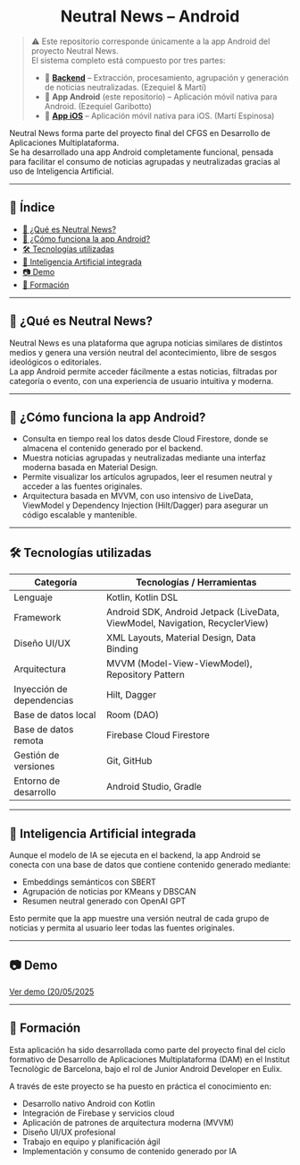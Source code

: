 <h1 align="center">Neutral News – Android</h1>

> ⚠️ Este repositorio corresponde únicamente a la app Android del proyecto Neutral News.  
> El sistema completo está compuesto por tres partes:
>
> - 📡 [**Backend**](https://github.com/martiespinosa/neutral-news-backend) – Extracción, procesamiento, agrupación y generación de noticias neutralizadas. (Ezequiel & Martí)  
> - 📱 **App Android** (este repositorio) – Aplicación móvil nativa para Android. (Ezequiel Garibotto)  
> - 🍎 **[App iOS](https://github.com/martiespinosa/neutral-news)** – Aplicación móvil nativa para iOS. (Martí Espinosa)

Neutral News forma parte del proyecto final del CFGS en Desarrollo de Aplicaciones Multiplataforma.  
Se ha desarrollado una app Android completamente funcional, pensada para facilitar el consumo de noticias agrupadas y neutralizadas gracias al uso de Inteligencia Artificial.

---

## 📑 Índice

- [📰 ¿Qué es Neutral News?](#-qué-es-neutral-news)  
- [📱 ¿Cómo funciona la app Android?](#-cómo-funciona-la-app-android)  
- [🛠️ Tecnologías utilizadas](#%EF%B8%8F-tecnologías-utilizadas)  
- [🧠 Inteligencia Artificial integrada](#-inteligencia-artificial-integrada)  
- [📷 Demo](#-demo)  
- [📍 Formación](#-formación)  

---

## 📰 ¿Qué es Neutral News?

Neutral News es una plataforma que agrupa noticias similares de distintos medios y genera una versión neutral del acontecimiento, libre de sesgos ideológicos o editoriales.  
La app Android permite acceder fácilmente a estas noticias, filtradas por categoría o evento, con una experiencia de usuario intuitiva y moderna.

---

## 📱 ¿Cómo funciona la app Android?

- Consulta en tiempo real los datos desde Cloud Firestore, donde se almacena el contenido generado por el backend.  
- Muestra noticias agrupadas y neutralizadas mediante una interfaz moderna basada en Material Design.  
- Permite visualizar los artículos agrupados, leer el resumen neutral y acceder a las fuentes originales.  
- Arquitectura basada en MVVM, con uso intensivo de LiveData, ViewModel y Dependency Injection (Hilt/Dagger) para asegurar un código escalable y mantenible.

---

## 🛠️ Tecnologías utilizadas

| Categoría                 | Tecnologías / Herramientas                                              |
|---------------------------|------------------------------------------------------------------------|
| Lenguaje                  | Kotlin, Kotlin DSL                                                     |
| Framework                 | Android SDK, Android Jetpack (LiveData, ViewModel, Navigation, RecyclerView) |
| Diseño UI/UX              | XML Layouts, Material Design, Data Binding                             |
| Arquitectura              | MVVM (Model-View-ViewModel), Repository Pattern                        |
| Inyección de dependencias | Hilt, Dagger                                                          |
| Base de datos local       | Room (DAO)                                                           |
| Base de datos remota      | Firebase Cloud Firestore                                             |
| Gestión de versiones      | Git, GitHub                                                         |
| Entorno de desarrollo     | Android Studio, Gradle                                              |

---

## 🧠 Inteligencia Artificial integrada

Aunque el modelo de IA se ejecuta en el backend, la app Android se conecta con una base de datos que contiene contenido generado mediante:

- Embeddings semánticos con SBERT  
- Agrupación de noticias por KMeans y DBSCAN  
- Resumen neutral generado con OpenAI GPT  

Esto permite que la app muestre una versión neutral de cada grupo de noticias y permita al usuario leer todas las fuentes originales.

---

## 📷 Demo

[Ver demo (20/05/2025](https://github.com/user-attachments/assets/cdc97bb6-300f-4396-a17c-a06e766f63a8)

---

## 📍 Formación

Esta aplicación ha sido desarrollada como parte del proyecto final del ciclo formativo de Desarrollo de Aplicaciones Multiplataforma (DAM) en el Institut Tecnològic de Barcelona, bajo el rol de Junior Android Developer en Eulix.

A través de este proyecto se ha puesto en práctica el conocimiento en:

- Desarrollo nativo Android con Kotlin  
- Integración de Firebase y servicios cloud  
- Aplicación de patrones de arquitectura moderna (MVVM)  
- Diseño UI/UX profesional  
- Trabajo en equipo y planificación ágil  
- Implementación y consumo de contenido generado por IA
